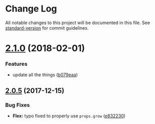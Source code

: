 # Change Log

All notable changes to this project will be documented in this file. See [standard-version](https://github.com/conventional-changelog/standard-version) for commit guidelines.

<a name="2.1.0"></a>
# [2.1.0](https://github.com/alexsasharegan/vue-flex/compare/v2.0.5...v2.1.0) (2018-02-01)


### Features

* update all the things ([b079eaa](https://github.com/alexsasharegan/vue-flex/commit/b079eaa))



<a name="2.0.5"></a>
## [2.0.5](https://github.com/alexsasharegan/vue-flex/compare/v2.0.4...v2.0.5) (2017-12-15)


### Bug Fixes

* **Flex:** typo fixed to properly use `props.grow` ([e832230](https://github.com/alexsasharegan/vue-flex/commit/e832230))
